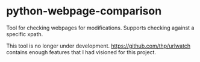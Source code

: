 # python-webpage-comparison
Tool for checking webpages for modifications. Supports checking against a specific xpath.

This tool is no longer under development. https://github.com/thp/urlwatch contains enough features that I had visioned for this project.

